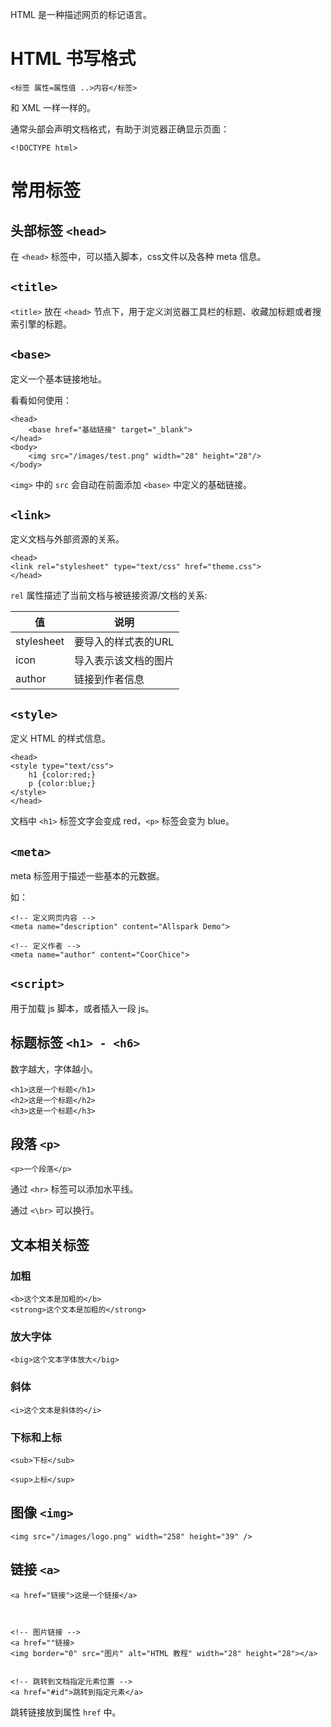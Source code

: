 HTML 是一种描述网页的标记语言。

# HTML 书写格式

`<标签 属性=属性值 ..>内容</标签>`

和 XML 一样一样的。

通常头部会声明文档格式，有助于浏览器正确显示页面：

```
<!DOCTYPE html>
```

# 常用标签

## 头部标签 `<head>`

在 `<head>` 标签中，可以插入脚本，css文件以及各种 meta 信息。

## `<title>`

`<title>` 放在 `<head>` 节点下，用于定义浏览器工具栏的标题、收藏加标题或者搜索引擎的标题。

## `<base>`

定义一个基本链接地址。

看看如何使用：

```
<head>
    <base href="基础链接" target="_blank">
</head>
<body>
    <img src="/images/test.png" width="28" height="28"/>
</body>
```

`<img>` 中的 `src` 会自动在前面添加 `<base>` 中定义的基础链接。


## `<link>`

定义文档与外部资源的关系。

```
<head>
<link rel="stylesheet" type="text/css" href="theme.css">
</head>
```

`rel` 属性描述了当前文档与被链接资源/文档的关系:

|值|说明|
|---|---|
|stylesheet|要导入的样式表的URL|
|icon|导入表示该文档的图片|
|author|链接到作者信息|

## `<style>`

定义 HTML 的样式信息。

```
<head>
<style type="text/css">
    h1 {color:red;}
    p {color:blue;}
</style>
</head>
```

文档中 `<h1>` 标签文字会变成 red，`<p>` 标签会变为 blue。


## `<meta>`

meta 标签用于描述一些基本的元数据。

如：

```
<!-- 定义网页内容 -->
<meta name="description" content="Allspark Demo">

<!-- 定义作者 -->
<meta name="author" content="CoorChice">
```

## `<script>`

用于加载 js 脚本，或者插入一段 js。

## 标题标签 `<h1> - <h6>`

数字越大，字体越小。

```
<h1>这是一个标题</h1>
<h2>这是一个标题</h2>
<h3>这是一个标题</h3>
```

## 段落 `<p>`

```
<p>一个段落</p>
```

通过 `<hr>` 标签可以添加水平线。

通过 `<\br>` 可以换行。

## 文本相关标签

### 加粗

```
<b>这个文本是加粗的</b>
<strong>这个文本是加粗的</strong>
```

### 放大字体

```
<big>这个文本字体放大</big>
```

### 斜体

```
<i>这个文本是斜体的</i>
```

### 下标和上标

```
<sub>下标</sub>

<sup>上标</sup>
```

## 图像 `<img>`

```
<img src="/images/logo.png" width="258" height="39" />
```


## 链接 `<a>`

```
<a href="链接">这是一个链接</a>



<!-- 图片链接 -->
<a href=""链接>
<img border="0" src="图片" alt="HTML 教程" width="28" height="28"></a>


<!-- 跳转到文档指定元素位置 -->
<a href="#id">跳转到指定元素</a>
```

跳转链接放到属性 `href` 中。

